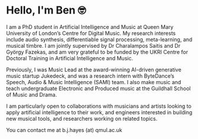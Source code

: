 # Hello, I'm Ben 🤓

I am a PhD student in Artificial Intelligence and Music at Queen Mary University of London’s Centre for Digital Music. My research interests include audio synthesis, differentiable signal processing, meta-learning, and musical timbre. I am jointly supervised by Dr Charalampos Saitis and Dr György Fazekas, and am very grateful to be funded by the UKRI Centre for Doctoral Training in Artificial Intelligence and Music.

Previously, I was Music Lead at the award-winning AI-driven generative music startup Jukedeck, and was a research intern with ByteDance’s Speech, Audio & Music Intelligence (SAMI) team. I also make music and teach undergraduate Electronic and Produced music at the Guildhall School of Music and Drama.

I am particularly open to collaborations with musicians and artists looking to apply artificial intelligence to their work, and engineers interested in building new musical tools, and researchers working on related topics.

You can contact me at b.j.hayes (at) qmul.ac.uk
